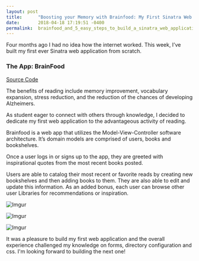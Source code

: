 ```yaml
---
layout: post
title:      "Boosting your Memory with Brainfood: My First Sinatra Web Application! "
date:       2018-04-18 17:19:51 -0400
permalink:  brainfood_and_5_easy_steps_to_build_a_sinatra_web_application
---
```



Four months ago I had no idea how the internet worked. This week, I’ve built my first ever Sinatra web application from scratch.

### The App: BrainFood
[Source Code](http://https://github.com/KimGonzales/brainfood)

The benefits of reading include memory improvement, vocabulary expansion, stress reduction, and the reduction of the chances of developing Alzheimers. 

As student eager to connect with others through knowledge, I decided to dedicate my first web application to the advantageous activity of reading. 

Brainfood is a web app that utilizes the Model-View-Controller software architecture. It’s domain models are comprised of users, books and bookshelves.

Once a user logs in or signs up to the app, they are greeted with inspirational quotes from the most recent books posted. 

Users are able to catalog their most recent or favorite reads by creating new bookshelves and then adding books to them. They are also able to edit and update this information. As an added bonus, each user can browse other user Libraries for recommendations or inspiration. 

![Imgur](https://i.imgur.com/B8lXbCY.png)

![Imgur](https://i.imgur.com/sc60yqM.png)

![Imgur](https://i.imgur.com/jlyvwXl.png)


It was a pleasure to build my first web application and the overall experience challenged my knowledge on forms, directory configuration and css. I'm looking forward to building the next one!







